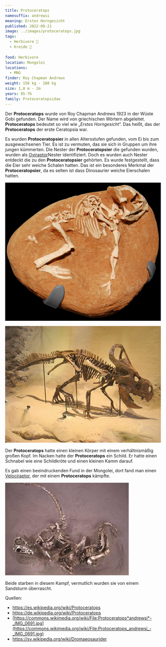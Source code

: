 ```yaml
---
title: Protoceratops
namesuffix: andrewsi
meaning: Erstes Horngesicht
published: 2022-08-21
image: ../images/protoceratops.jpg
tags:
  - Herbivore 🌿
  - Kreide 🦴
  
food: Herbivore
location: Mongolei
locations:
  - MNG
finder: Roy Chapman Andrews
weight: 150 kg - 180 kg
size: 1,8 m - 2m
years: 85-76
family: Protoceratopsidae
---
```

Der **Protoceratops** wurde von Roy Chapman Andrews 1923 in der Wüste Gobi gefunden. Der Name wird von griechischen Wörtern abgeleitet. **Protoceratops** bedeutet so viel wie „*Erstes Horngesich*t“. Das heißt, das der **Protoceratops** der erste Ceratopsia war.

Es wurden **Protoceratopsier** in allen Altersstufen gefunden, vom Ei bis zum ausgewachsenen Tier. Es ist zu vermuten, das sie sich in Gruppen um ihre jungen kümmerten. Die Nester der **Protoceratopsier** die gefunden wurden, wurden als [Oviraptor](/dinos/oviraptor/)Nester identifiziert. Doch es wurden auch Nester entdeckt die zu den **Protoceratopsier** gehörten. Es wurde festgestellt, dass die Eier sehr weiche Schalen hatten. Das ist ein besonderes Merkmal der **Protoceratopsier**, da es selten ist dass Dinosaurier weiche Eierschalen hatten.

![Protoceratops Schlüpfling](../images/protoceratops-schluepfling.jpg)

![Protoceratops adult](../images/protoceratops-adult.jpg)

Der **Protoceratops** hatte einen kleinen Körper mit einem verhältnismäßig großen Kopf. Im Nacken hatte der **Protoceratops** ein Schild.
Er hatte einen Schnabel wie eine Schildkröte und einen kleinen Kamm darauf.

Es gab einen beeindruckenden Fund in der Mongolei, dort fand man einen [Velociraptor](/dinos/velociraptor/), der mit einem **Protoceratops** kämpfte.

![Velociraptor im Kampf mit Protoceratops](../images/velociraptor-protoceratops-kampf.jpg)

Beide starben in diesem Kampf, vermutlich wurden sie von einem Sandsturm überrascht.

Quellen:

* <https://es.wikipedia.org/wiki/Protoceratops>
* <https://de.wikipedia.org/wiki/Protoceratops>
* [https://commons.wikimedia.org/wiki/File:Protoceratops*andrewsi*-_IMG_0691.jpg](https://commons.wikimedia.org/wiki/File:Protoceratops_andrewsi_-_IMG_0691.jpg)
* <https://sv.wikipedia.org/wiki/Dromaeosaurider>
